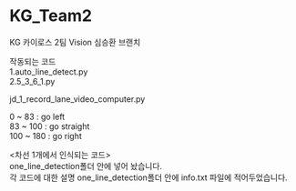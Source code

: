 # KG_Team2
KG 카이로스 2팀 Vision 심승환 브랜치

작동되는 코드<br>
1.auto_line_detect.py<br>
2.5_3_6_1.py<br>

jd_1_record_lane_video_computer.py<br>

0 ~ 83 : go left<br>
83 ~ 100 : go straight<br>
100 ~ 180 : go right<br>

<차선 1개에서 인식되는 코드><br>
one_line_detection폴더 안에 넣어 놨습니다.<br>
각 코드에 대한 설명 one_line_detection폴더 안에 info.txt 파일에 적어두었습니다.<br>
